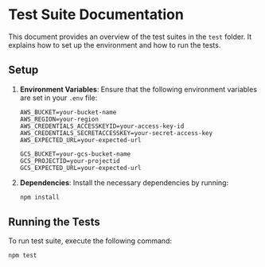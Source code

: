# Test Suite Documentation

This document provides an overview of the test suites in the `test` folder. It explains how to set up the environment and how to run the tests.

## Setup

1. **Environment Variables**: Ensure that the following environment variables are set in your `.env` file:

    ```env
    AWS_BUCKET=your-bucket-name
    AWS_REGION=your-region
    AWS_CREDENTIALS_ACCESSKEYID=your-access-key-id
    AWS_CREDENTIALS_SECRETACCESSKEY=your-secret-access-key
    AWS_EXPECTED_URL=your-expected-url
    ```
   
    ```env
    GCS_BUCKET=your-gcs-bucket-name
    GCS_PROJECTID=your-projectid
    GCS_EXPECTED_URL=your-expected-url
    ```

2. **Dependencies**: Install the necessary dependencies by running:

    ```sh
    npm install
    ```

## Running the Tests

To run test suite, execute the following command:

```sh
npm test
```
